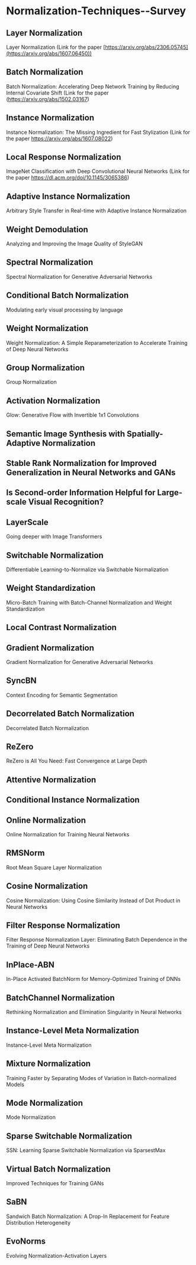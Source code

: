 # Normalization-Techniques--Survey


 ##  Layer Normalization
 
 Layer Normalization  (Link for the paper [https://arxiv.org/abs/2306.05745](https://arxiv.org/abs/1607.06450))
 
 ##  Batch Normalization
 Batch Normalization: Accelerating Deep Network Training by Reducing Internal Covariate Shift (Link for the paper (https://arxiv.org/abs/1502.03167)

## Instance Normalization
 Instance Normalization: The Missing Ingredient for Fast Stylization  (Link for the paper https://arxiv.org/abs/1607.08022)

## Local Response Normalization
 ImageNet Classification with Deep Convolutional Neural Networks (Link for the paper https://dl.acm.org/doi/10.1145/3065386)

## Adaptive Instance Normalization
 Arbitrary Style Transfer in Real-time with Adaptive Instance Normalization

## Weight Demodulation
 Analyzing and Improving the Image Quality of StyleGAN

## Spectral Normalization
 Spectral Normalization for Generative Adversarial Networks

 ## Conditional Batch Normalization
 Modulating early visual processing by language

 ## Weight Normalization
 Weight Normalization: A Simple Reparameterization to Accelerate Training of Deep Neural Networks

## Group Normalization
 Group Normalization

 ## Activation Normalization
 Glow: Generative Flow with Invertible 1x1 Convolutions


 ## Semantic Image Synthesis with Spatially-Adaptive Normalization

 
## Stable Rank Normalization for Improved Generalization in Neural Networks and GANs


## Is Second-order Information Helpful for Large-scale Visual Recognition?

## LayerScale
 Going deeper with Image Transformers

 ## Switchable Normalization
 Differentiable Learning-to-Normalize via Switchable Normalization

 ## Weight Standardization
 Micro-Batch Training with Batch-Channel Normalization and Weight Standardization

##  Local Contrast Normalization

 ## Gradient Normalization
 Gradient Normalization for Generative Adversarial Networks

 ## SyncBN
 Context Encoding for Semantic Segmentation

 ## Decorrelated Batch Normalization
 Decorrelated Batch Normalization

 ## ReZero
 ReZero is All You Need: Fast Convergence at Large Depth
	
##  Attentive Normalization
 
 ## Conditional Instance Normalization
 
 ## Online Normalization
 Online Normalization for Training Neural Networks

 ## RMSNorm
 Root Mean Square Layer Normalization

 ## Cosine Normalization
 Cosine Normalization: Using Cosine Similarity Instead of Dot Product in Neural Networks

 ## Filter Response Normalization
 Filter Response Normalization Layer: Eliminating Batch Dependence in the Training of Deep Neural Networks

 ## InPlace-ABN
 In-Place Activated BatchNorm for Memory-Optimized Training of DNNs

 ## BatchChannel Normalization
 Rethinking Normalization and Elimination Singularity in Neural Networks

 ## Instance-Level Meta Normalization
 Instance-Level Meta Normalization

##  Mixture Normalization
 Training Faster by Separating Modes of Variation in Batch-normalized Models

## Mode Normalization
 Mode Normalization

## Sparse Switchable Normalization
 SSN: Learning Sparse Switchable Normalization via SparsestMax

## Virtual Batch Normalization
 Improved Techniques for Training GANs

 ## SaBN
 Sandwich Batch Normalization: A Drop-In Replacement for Feature Distribution Heterogeneity

 ## EvoNorms
 Evolving Normalization-Activation Layers




